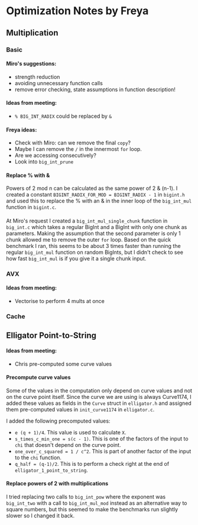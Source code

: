 # Optimization Notes by Freya

## Multiplication

### Basic

#### Miro's suggestions:
* strength reduction
* avoiding unnecessary function calls
* remove error checking, state assumptions in function description!

#### Ideas from meeting:
* `% BIG_INT_RADIX` could be replaced by `&`

#### Freya ideas:
* Check with Miro: can we remove the final `copy`?
* Maybe I can remove the `/` in the innermost `for` loop.
* Are we accessing consecutively?
* Look into `big_int_prune`

#### Replace % with &
Powers of 2 mod n can be calculated as the same power of 2 & (n-1). I created a constant
`BIGINT_RADIX_FOR_MOD = BIGINT_RADIX - 1` in `bigint.h` and used this to replace
the % with an & in the inner loop of the `big_int_mul` function in `bigint.c`.

####
At Miro's request I created a `big_int_mul_single_chunk` function in `big_int.c` which takes
a regular BigInt and a BigInt with only one chunk as parameters. Making the assumption that
the second parameter is only 1 chunk allowed me to remove the outer `for` loop. Based on
the quick benchmark I ran, this seems to be about 3 times faster than running the regular
`big_int_mul` function on random BigInts, but I didn't check to see how fast `big_int_mul`
is if you give it a single chunk input.

### AVX

#### Ideas from meeting:
* Vectorise to perform 4 mults at once

### Cache

## Elligator Point-to-String
#### Ideas from meeting:
* Chris pre-computed some curve values

#### Precompute curve values
Some of the values in the computation only depend on curve values and not on the curve point
itself. Since the curve we are using is always Curve1174, I added these values as fields in the
`Curve` struct in `elligator.h` and assigned them pre-computed values in `init_curve1174` in
`elligator.c`.

I added the following precomputed values:
* `e (q + 1)/4`. This value is used to calculate `X`.
* `s_times_c_min_one = s(c - 1)`. This is one of the factors of the input to `chi` that doesn't
depend on the curve point.
* `one_over_c_squared = 1 / c^2`. This is part of another factor of the input to the `chi` function.
* `q_half = (q-1)/2`. This is to perform a check right at the end of `elligator_1_point_to_string`.

#### Replace powers of 2 with multiplications
I tried replacing two calls to `big_int_pow` where the exponent was `big_int_two` with
a call to `big_int_mul_mod` instead as an alternative way to square numbers, but this
seemed to make the benchmarks run slightly slower so I changed it back.
